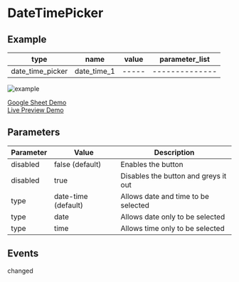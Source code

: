 # DateTimePicker

## Example

| type             | name          | value | parameter_list |
| ---------------- | ------------  | ----- | -------------- |
| date_time_picker | date_time_1   | ----- | -------------- |	


![example](../assets/images/date-time-picker.png)

[Google Sheet Demo](https://docs.google.com/spreadsheets/d/1Ff1QbrAKWpENp6QNeHVAw6_7KtkXz6zngRTSKqHMssw/edit?gid=569531329#gid=569531329)   
[Live Preview Demo](https://idems-debug.web.app/template/comp_date_time_picker)

## Parameters

| Parameter             | Value               | Description                          |
| ---------             | ------------------  | ------------------------------------ |
| disabled	            | false (default)     | Enables the button                   |
| disabled	            | true                | Disables the button and greys it out |
| type                  | date-time (default) | Allows date and time to be selected  |
| type                  | date                | Allows date only to be selected      |  
| type                  | time                | Allows time only to be selected      |  

## Events

changed